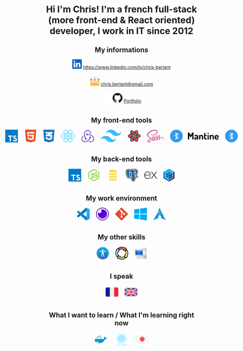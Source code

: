 <body>
<center>
<h1>Hi I'm Chris! I'm a french full-stack (more front-end & React oriented) developer, I work in IT since 2012</h1>

<h2 align="center">My informations</h2>

<div style="display: flex; flex-direction: column; justify-content: center; gap: 20px; margin-bottom: 40px;">
        <div>
            <img src="./img/linkedin-logo.svg" alt="linkedin logo" height="30" />
            <a href= "https://www.linkedin.com/in/chris-berlant">https://www.linkedin.com/in/chris-berlant</a>
        </div>
        <div>
            <img src="./img/email-logo.svg" alt="email logo" height="30" />
            <a href="mailto:chris.berlant@gmail.com">chris.berlant@gmail.com</a>
        </div>
        <div>
            <img src="./img/github-dark-logo.svg#gh-dark-mode-only" alt="github logo" height="30" />
            <img src="./img/github-light-logo.svg#gh-light-mode-only" alt="github logo" height="30" />
            <a href= "https://chrisberlant.github.io/">Portfolio</a>
        </div>
</div>

<h2 align="center">My front-end tools</h2>

<div style="display: flex; justify-content: center; gap: 20px; margin-bottom: 40px;">
    <img src="./img/typescript-logo.svg" alt="typescript logo" height="40" />
    <img src="./img/html-logo.svg" alt="html logo" height="40" />
    <img src="./img/css-logo.svg" alt="css logo" height="40" />
    <img src="./img/react-logo.svg" alt="react logo" height="40" />
    <img src="./img/redux-logo.svg" alt="redux logo" height="40" />
    <img src="./img/tailwind-logo.svg" alt="tailwind logo" height="40" />
    <img src="./img/tanstack-logo.svg" alt="tanstack react query logo" height="40" />
    <img src="./img/sass-logo.svg" alt="sass logo" height="40" />
    <img src="./img/mantine-light-logo.svg#gh-light-mode-only" alt="mantine logo" height="40" />
    <img src="./img/mantine-dark-logo.svg#gh-dark-mode-only" alt="mantine logo" height="40" />
</div>

<h2 align="center">My back-end tools</h2>

<div style="display: flex; justify-content: center; gap: 20px; margin-bottom: 40px;">
    <img src="./img/typescript-logo.svg" alt="typescript logo" height="40" />
    <img src="./img/nodejs-logo.svg" alt="node logo" height="40" />
    <img src="./img/sql-logo.svg" alt="sql logo" height="40" />
    <img src="./img/postgresql-logo.svg" alt="postgresql logo" height="40" />
    <img src="./img/express-logo.png" alt="express logo" height="40" />
    <img src="./img/sequelize-logo.svg" alt="sequelize logo" height="40" />
</div>

<h2 align="center">My work environment</h2>

<div style="display: flex; justify-content: center; gap: 20px; margin-bottom: 40px;">
    <img src="./img/vscode-logo.svg" alt="vscode logo" height="40" />
    <img src="./img/insomnia-logo.svg" alt="insomnia logo" height="40" />
    <img src="./img/git-logo.svg" alt="git logo" height="40" />
    <img src="./img/windows-logo.svg" alt="windows logo" height="40" />
    <img src="./img/arch-logo.svg" alt="arch linux logo" height="40" />
</div>

<h2 align="center">My other skills</h2>

<div style="display: flex; justify-content: center; gap: 20px; margin-bottom: 40px;">
    <img src="./img/accessibility-logo.svg" alt="accessibility logo" height="40" />
    <img src="./img/agile-logo.png" alt="agile methodology logo" height="40" />
    <img src="./img/it-logo.svg" alt="IT logo" height="40" />
</div>

<h2 align="center">I speak</h2>

<div style="display: flex; justify-content: center; gap: 20px; margin-bottom: 40px;">
    <img src="./img/french-flag.svg" alt="french flag" height="40" />
    <img src="./img/uk-flag.svg" alt="UK flag" height="40" />
</div>

<h2 align="center">What I want to learn / What I'm learning right now</h2>

<div style="display: flex; justify-content: center; gap: 20px; margin-bottom: 40px;">
    <img src="./img/docker-logo.svg" alt="docker logo" height="40" />
    <img src="./img/react-native-logo.svg" alt="react native logo" height="40" />
    <img src="./img/japanese-flag.svg" alt="japanese flag" height="40" />

</div>
</center>
</body>
